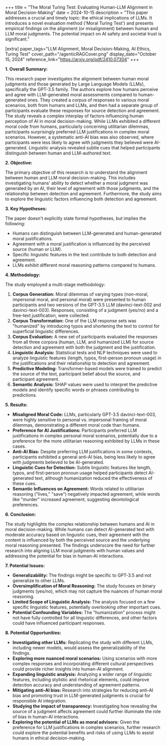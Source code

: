 +++
title = "The Moral Turing Test: Evaluating Human-LLM Alignment in Moral Decision-Making"
date = 2024-10-15
description = "This paper addresses a crucial and timely topic: the ethical implications of LLMs.  It introduces a novel evaluation method ('Moral Turing Test') and presents empirical findings on the alignment (or misalignment) between human and LLM moral judgments.  The potential impact on AI safety and societal trust is significant."

[extra]
paper_tags="LLM Alignment, Moral Decision-Making, AI Ethics, Turing Test"
cover_path="/agenticRAGCover.png"
display_date="October 15, 2024"
reference_link="https://arxiv.org/pdf/2410.07304"
+++

**1. Overall Summary:**

This research paper investigates the alignment between human moral judgments and those generated by Large Language Models (LLMs), specifically the GPT-3.5 family. The authors explore how humans perceive and agree with LLM-generated moral assessments compared to human-generated ones. They created a corpus of responses to various moral scenarios, both from humans and LLMs, and then had a separate group of participants evaluate these responses for source detection and agreement.  The study reveals a complex interplay of factors influencing human perception of AI in moral decision-making.  While LLMs exhibited a different moral code from humans, particularly concerning utilitarian dilemmas, participants surprisingly preferred LLM justifications in complex moral scenarios. However, a systematic anti-AI bias was also observed, where participants were less likely to agree with judgments they believed were AI-generated. Linguistic analysis revealed subtle cues that helped participants distinguish between human and LLM-authored text.

**2. Objective:**

The primary objective of this research is to understand the alignment between human and LLM moral decision-making.  This includes investigating humans' ability to detect whether a moral judgment was generated by an AI, their level of agreement with those judgments, and the relationship between detection and agreement. Furthermore, the study aims to explore the linguistic factors influencing both detection and agreement.

**3. Key Hypotheses:**

The paper doesn't explicitly state formal hypotheses, but implies the following:

* Humans can distinguish between LLM-generated and human-generated moral justifications.
* Agreement with a moral justification is influenced by the perceived source (human or LLM).
* Specific linguistic features in the text contribute to both detection and agreement.
* LLMs exhibit different moral reasoning patterns compared to humans.

**4. Methodology:**

The study employed a multi-stage methodology:

1. **Corpus Generation:**  Moral dilemmas of varying types (non-moral, impersonal moral, and personal moral) were presented to human participants and two versions of the GPT-3.5 LLM (davinci-text-002 and davinci-text-003).  Responses, consisting of a judgment (yes/no) and a free-text justification, were collected.
2. **Corpus Transformation:** One of the LLM response sets was "humanized" by introducing typos and shortening the text to control for superficial linguistic differences.
3. **Corpus Evaluation:** A new set of participants evaluated the responses from all three corpora (human, LLM, and humanized LLM) for source detection and agreement with both the judgment and the justification.
4. **Linguistic Analysis:** Statistical tests and NLP techniques were used to analyze linguistic features (length, typos, first-person pronoun usage) in the justifications and their relationship to detection and agreement.
5. **Predictive Modeling:** Transformer-based models were trained to predict the source of the text, participant belief about the source, and participant agreement.
6. **Semantic Analysis:** SHAP values were used to interpret the predictive models and identify specific words or phrases contributing to predictions.

**5. Results:**

* **Misaligned Moral Code:** LLMs, particularly GPT-3.5 davinci-text-003, were highly sensitive to personal vs. impersonal framing of moral dilemmas, demonstrating a different moral code than humans.
* **Preference for AI Justifications:**  Participants preferred LLM justifications in complex personal moral scenarios, potentially due to a preference for the more utilitarian reasoning exhibited by LLMs in these cases.
* **Anti-AI Bias:** Despite preferring LLM justifications in some contexts, participants exhibited a general anti-AI bias, being less likely to agree with judgments believed to be AI-generated.
* **Linguistic Cues for Detection:** Subtle linguistic features like length, typos, and first-person pronoun usage helped participants detect AI-generated text, although humanization reduced the effectiveness of these cues.
* **Semantic Influences on Agreement:** Words related to utilitarian reasoning ("lives," "save") negatively impacted agreement, while words like "murder" increased agreement, suggesting deontological preferences.

**6. Conclusion:**

The study highlights the complex relationship between humans and AI in moral decision-making.  While humans can detect AI-generated text with moderate accuracy based on linguistic cues, their agreement with the content is influenced by both the perceived source and the underlying moral reasoning presented. The findings underscore the need for further research into aligning LLM moral judgments with human values and addressing the potential for bias in human-AI interactions.

**7. Potential Issues:**

* **Generalizability:** The findings might be specific to GPT-3.5 and not generalize to other LLMs.
* **Oversimplification of Moral Reasoning:**  The study focuses on binary judgments (yes/no), which may not capture the nuances of human moral reasoning.
* **Limited Scope of Linguistic Analysis:** The analysis focused on a few specific linguistic features, potentially overlooking other important cues.
* **Potential Confounding Variables:** The "humanization" process might not have fully controlled for all linguistic differences, and other factors could have influenced participant responses.

**8. Potential Opportunities:**

* **Investigating other LLMs:**  Replicating the study with different LLMs, including newer models, would assess the generalizability of the findings.
* **Exploring more nuanced moral scenarios:** Using scenarios with more complex responses and incorporating different cultural perspectives could provide richer insights into human-AI alignment.
* **Expanding linguistic analysis:** Analyzing a wider range of linguistic features, including stylistic and rhetorical elements, could improve detection accuracy and understanding of agreement patterns.
* **Mitigating anti-AI bias:**  Research into strategies for reducing anti-AI bias and promoting trust in LLM-generated judgments is crucial for responsible AI integration.
* **Studying the impact of transparency:** Investigating how revealing the source of a judgment affects agreement could further illuminate the role of bias in human-AI interactions.
* **Exploring the potential of LLMs as moral advisors:**  Given the preference for LLM justifications in complex scenarios, further research could explore the potential benefits and risks of using LLMs to assist humans in ethical decision-making.
